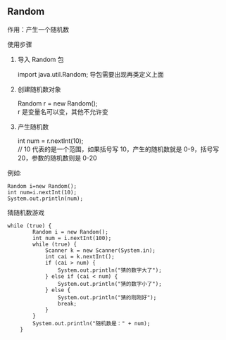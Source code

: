 ## Random

作用：产生一个随机数

使用步骤

1. 导入 Random 包

   import java.util.Random;
   导包需要出现再类定义上面

2. 创建随机数对象

   Random r = new Random();  
   r 是变量名可以变，其他不允许变

3. 产生随机数

   int num = r.nextInt(10);  
   // 10 代表的是一个范围，如果括号写 10，产生的随机数就是 0-9，括号写 20，参数的随机数则是 0-20

例如:

    Random i=new Random();
    int num=i.nextInt(10);
    System.out.println(num);

猜随机数游戏

    while (true) {
            Random i = new Random();
            int num = i.nextInt(100);
            while (true) {
                Scanner k = new Scanner(System.in);
                int cai = k.nextInt();
                if (cai > num) {
                    System.out.println("猜的数字大了");
                } else if (cai < num) {
                    System.out.println("猜的数字小了");
                } else {
                    System.out.println("猜的刚刚好");
                    break;
                }
            }
            System.out.println("随机数是：" + num);
        }
